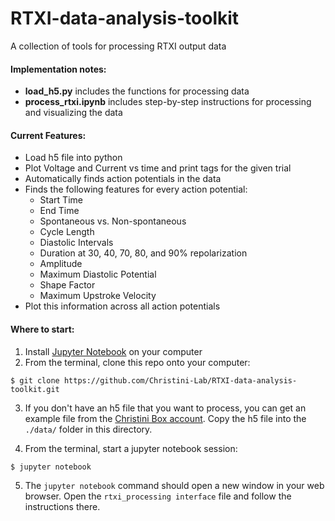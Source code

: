 # RTXI-data-analysis-toolkit
A collection of tools for processing RTXI output data

#### Implementation notes:
- **load_h5.py** includes the functions for processing data
- **process_rtxi.ipynb** includes step-by-step instructions for processing and visualizing the data

#### Current Features:
- Load h5 file into python
- Plot Voltage and Current vs time and print tags for the given trial
- Automatically finds action potentials in the data
- Finds the following features for every action potential:
    - Start Time
    - End Time
    - Spontaneous vs. Non-spontaneous
    - Cycle Length
    - Diastolic Intervals
    - Duration at 30, 40, 70, 80, and 90% repolarization
    - Amplitude
    - Maximum Diastolic Potential
    - Shape Factor
    - Maximum Upstroke Velocity
- Plot this information across all action potentials

#### Where to start:

1. Install [Jupyter Notebook](https://jupyter.org/install) on your computer
2. From the terminal, clone this repo onto your computer:
```
$ git clone https://github.com/Christini-Lab/RTXI-data-analysis-toolkit.git
```
3. If you don't have an h5 file that you want to process, you can get an example file from the [Christini Box account](https://cornell.app.box.com/folder/78710760726). Copy the h5 file into the `./data/` folder in this directory.

4. From the terminal, start a jupyter notebook session:
```
$ jupyter notebook
```

5. The `jupyter notebook` command should open a new window in your web browser. Open the `rtxi_processing interface` file and follow the instructions there.
